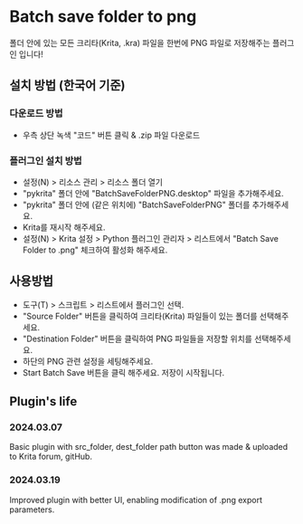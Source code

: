 # Batch save folder to png

폴더 안에 있는 모든 크리타(Krita, .kra) 파일을 한번에 PNG 파일로 저장해주는 플러그인 입니다!

## 설치 방법 (한국어 기준)

### 다운로드 방법
* 우측 상단 녹색 "코드" 버튼 클릭 & .zip 파일 다운로드

### 플러그인 설치 방법
* 설정(N) > 리소스 관리 > 리소스 폴더 열기
* "pykrita" 폴더 안에 "BatchSaveFolderPNG.desktop" 파일을 추가해주세요.
* "pykrita" 폴더 안에 (같은 위치에) "BatchSaveFolderPNG" 폴더를 추가해주세요.
* Krita를 재시작 해주세요.
* 설정(N) > Krita 설정 > Python 플러그인 관리자 > 리스트에서 "Batch Save Folder to .png" 체크하여 활성화 해주세요.

## 사용방법

* 도구(T) > 스크립트 > 리스트에서 플러그인 선택.
* "Source Folder" 버튼을 클릭하여 크리타(Krita) 파일들이 있는 폴더를 선택해주세요.
* "Destination Folder" 버튼을 클릭하여 PNG 파일들을 저장할 위치를 선택해주세요.
* 하단의 PNG 관련 설정을 세팅해주세요.
* Start Batch Save 버튼을 클릭 해주세요. 저장이 시작됩니다.

## Plugin's life
### 2024.03.07
Basic plugin with src_folder, dest_folder path button was made & uploaded to Krita forum, gitHub.

### 2024.03.19
Improved plugin with better UI, enabling modification of .png export parameters.